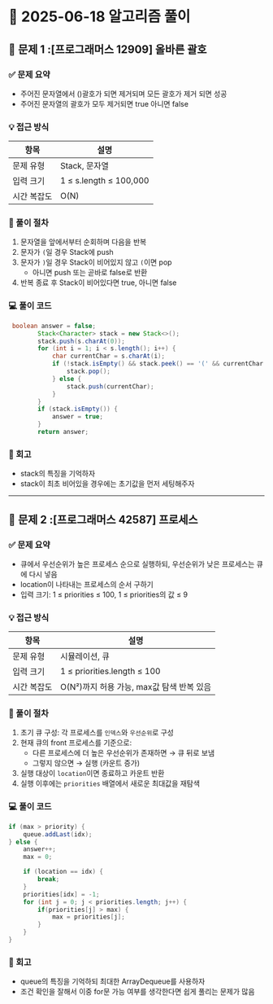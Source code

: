 # 🧠 2025-06-18 알고리즘 풀이

## 📌 문제 1 :[프로그래머스 12909] 올바른 괄호

### ✅ 문제 요약
- 주어진 문자열에서 ()괄호가 되면 제거되며 모든 괄호가 제거 되면 성공
- 주어진 문자열의 괄호가 모두 제거되면 true 아니면 false

### 💡 접근 방식
| 항목 | 설명 |
|------|------|
| 문제 유형 | Stack, 문자열 |
| 입력 크기 | 1 ≤ s.length ≤ 100,000 |
| 시간 복잡도 | O(N) |

### 👣 풀이 절차
1. 문자열을 앞에서부터 순회하며 다음을 반복
2. 문자가 `(`일 경우 Stack에 push
3. 문자가 `)`일 경우 Stack이 비어있지 않고 `(`이면 pop
   - 아니면 push 또는 곧바로 false로 반환
4. 반복 종료 후 Stack이 비어있다면 true, 아니면 false

### 💻 풀이 코드
```java
 boolean answer = false;
        Stack<Character> stack = new Stack<>();
        stack.push(s.charAt(0));
        for (int i = 1; i < s.length(); i++) {
            char currentChar = s.charAt(i);
            if (!stack.isEmpty() && stack.peek() == '(' && currentChar == ')') {
                stack.pop();
            } else {
                stack.push(currentChar);
            }
        }
        if (stack.isEmpty()) {
            answer = true;
        }
        return answer;
```
### 🔁 회고

- stack의 특징을 기억하자
- stack이 최초 비어있을 경우에는 초기값을 먼저 세팅해주자

---




## 📌 문제 2 :[프로그래머스 42587] 프로세스

### ✅ 문제 요약
- 큐에서 우선순위가 높은 프로세스 순으로 실행하되, 우선순위가 낮은 프로세스는 큐에 다시 넣음
- location이 나타내는 프로세스의 순서 구하기
- 입력 크기: 1 ≤ priorities ≤ 100, 1 ≤ priorities의 값 ≤ 9

### 💡 접근 방식
| 항목 | 설명 |
|------|------|
| 문제 유형 | 시뮬레이션, 큐 |
| 입력 크기 | 1 ≤ priorities.length ≤ 100 |
| 시간 복잡도 | O(N²)까지 허용 가능, max값 탐색 반복 있음 |


### 👣 풀이 절차
1. 초기 큐 구성: 각 프로세스를 `인덱스`와 `우선순위`로 구성
2. 현재 큐의 front 프로세스를 기준으로:
   - 다른 프로세스에 더 높은 우선순위가 존재하면 → 큐 뒤로 보냄
   - 그렇지 않으면 → 실행 (카운트 증가)
3. 실행 대상이 `location`이면 종료하고 카운트 반환
4. 실행 이후에는 `priorities` 배열에서 새로운 최대값을 재탐색

### 💻 풀이 코드
```java
if (max > priority) {
    queue.addLast(idx);
} else {
    answer++;
    max = 0;

    if (location == idx) {
        break;
    }
    priorities[idx] = -1;
    for (int j = 0; j < priorities.length; j++) {
        if(priorities[j] > max) {
            max = priorities[j];
        }
    }
}
```
### 🔁 회고

- queue의 특징을 기억하되 최대한 ArrayDequeue를 사용하자
- 조건 확인을 잘해서 이중 for문 가능 여부를 생각한다면 쉽게 풀리는 문제가 많음

